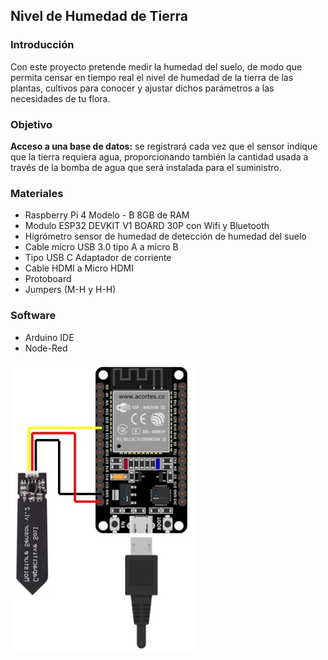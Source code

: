 ## Nivel de Humedad de Tierra 

### Introducción
Con este proyecto pretende medir la humedad del suelo, de modo que permita censar en tiempo real el nivel de humedad de la tierra de las plantas, cultivos para conocer y ajustar dichos parámetros a las necesidades de tu flora.

### Objetivo
**Acceso a una base de datos:** se registrará cada vez que el sensor indique que la tierra requiera agua, proporcionando también la cantidad usada a través de la bomba de agua que será instalada para el suministro.

### Materiales
- Raspberry Pi 4 Modelo - B 8GB de RAM
- Modulo ESP32 DEVKIT V1 BOARD 30P con Wifi y Bluetooth
- Higrómetro sensor de humedad de detección de humedad del suelo
- Cable micro USB 3.0 tipo A a micro B
- Tipo USB C Adaptador de corriente
- Cable HDMI a Micro HDMI
- Protoboard
- Jumpers (M-H y H-H)

### Software
- Arduino IDE
- Node-Red

![](https://github.com/Miguelcelaya97/Sistema_de_riego_inteligente_para_los_campos_de_cultivo/blob/main/imagenes/NivelDeAgua.png)
